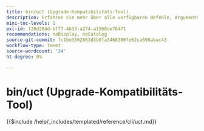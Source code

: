 ```yaml
---
title: bin/uct (Upgrade-Kompatibilitäts-Tool)
description: Erfahren Sie mehr über alle verfügbaren Befehle, Argumente und Optionen für das Befehlszeilen-Tool bin/uct.
mini-toc-levels: 1
exl-id: f20d284d-bf77-4633-a274-a1568de76471
recommendations: noDisplay, noCatalog
source-git-commit: fc1be3362863d3b0fa3468380fe62ca698abac43
workflow-type: tm+mt
source-wordcount: '24'
ht-degree: 0%

---
```


# bin/uct (Upgrade-Kompatibilitäts-Tool)

{{$include /help/_includes/templated/reference/cli/uct.md}}
